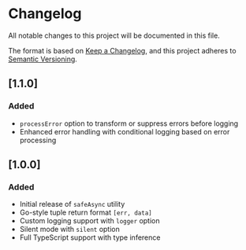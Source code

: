 # Changelog

All notable changes to this project will be documented in this file.

The format is based on [Keep a Changelog](https://keepachangelog.com/en/1.0.0/),
and this project adheres to [Semantic Versioning](https://semver.org/spec/v2.0.0.html).

## [1.1.0]

### Added

- `processError` option to transform or suppress errors before logging
- Enhanced error handling with conditional logging based on error processing

## [1.0.0]

### Added

- Initial release of `safeAsync` utility
- Go-style tuple return format `[err, data]`
- Custom logging support with `logger` option
- Silent mode with `silent` option
- Full TypeScript support with type inference
